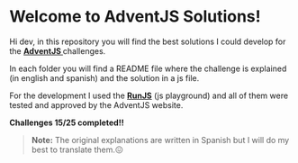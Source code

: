 # Welcome to AdventJS Solutions!

  

Hi dev, in this repository you will find the best solutions I could develop for the **[AdventJS ](https://adventjs.dev/)** challenges.

  

In each folder you will find a README file where the challenge is explained (in english and spanish) and the solution in a js file.

  

For the development I used the **[RunJS](https://runjs.app/)** (js playground) and all of them were tested and approved by the AdventJS website.

**Challenges 15/25 completed!!**

>  **Note:** The original explanations are written in Spanish but I will do my best to translate them.😖